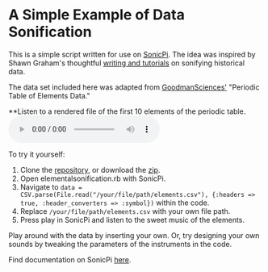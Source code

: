 # A Simple Example of Data Sonification

This is a simple script written for use on [SonicPi](https://sonic-pi.net). The idea was inspired by Shawn Graham's thoughtful [writing and tutorials](https://programminghistorian.org/en/lessons/sonification#sonic-pi) on sonifying historical data. 

The data set included here was adapted from [GoodmanSciences'](https://gist.github.com/GoodmanSciences/c2dd862cd38f21b0ad36b8f96b4bf1ee) "Periodic Table of Elements Data." 

**Listen to a rendered file of the first 10 elements of the periodic table. 
<audio controls>
  <source src="https://github.com/milesccoleman/sonificationexample/blob/master/First%20Ten%20Elements%20on%20the%20Periodic%20Table%20(Atomic%20Weights%20and%20Radiuses.wav?raw=true">
  </audio>

To try it yourself: 
1. Clone the [repository](https://github.com/milesccoleman/sonificationexample), or download the [zip](https://github.com/milesccoleman/sonificationexample/archive/master.zip). 
2. Open elementalsonification.rb with SonicPi. 
3. Navigate to ```data = CSV.parse(File.read("/your/file/path/elements.csv"), {:headers => true, :header_converters => :symbol})``` within the code.
4. Replace ```/your/file/path/elements.csv``` with your own file path. 
5. Press play in SonicPi and listen to the sweet music of the elements. 

Play around with the data by inserting your own. Or, try designing your own sounds by tweaking the parameters of the instruments in the code. 

Find documentation on SonicPi [here](https://sonic-pi.net/tutorial.html). 
